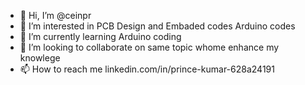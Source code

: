 - 👋 Hi, I’m @ceinpr
- 👀 I’m interested in PCB Design and Embaded codes Arduino codes
- 🌱 I’m currently learning Arduino coding
- 💞️ I’m looking to collaborate on same topic whome enhance my knowlege
- 📫 How to reach me  linkedin.com/in/prince-kumar-628a24191

<!---
ceinpr/ceinpr is a ✨ special ✨ repository because its `README.md` (this file) appears on your GitHub profile.
You can click the Preview link to take a look at your changes.
--->
